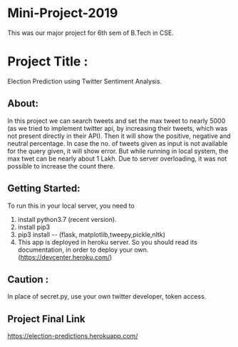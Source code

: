 # Mini-Project-2019
This was our major project for 6th sem of B.Tech in CSE.
# Project Title :
Election Prediction using Twitter Sentiment Analysis.
## About:
In this project we can search tweets and set the max tweet to nearly 5000 (as we tried to implement twitter api, by increasing their tweets, which was not present directly in their API). Then it will show the positive, negative and neutral percentage.
In case the no. of tweets given as input is not available for the query given, it will show error.
But while running in local system, the max twet can be nearly about 1 Lakh. 
Due to server overloading, it was not possible to increase the count there.
## Getting Started:
To run this in your local server, you need to
1. install python3.7 (recent version).
2. install pip3
3. pip3 install -- (flask, matplotlib,tweepy,pickle,nltk)
4. This app is deployed in heroku server. So you should read its documentation, in order to deploy your own.
(https://devcenter.heroku.com/)
## Caution :
In place of secret.py, use your own twitter developer, token access. 
## Project Final Link
https://election-predictions.herokuapp.com/
